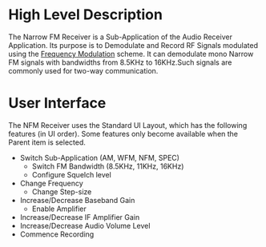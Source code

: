 # High Level Description
The Narrow FM Receiver is a Sub-Application of the Audio Receiver Application.
Its purpose is to Demodulate and Record RF Signals modulated using the [Frequency Modulation](https://en.wikipedia.org/wiki/Frequency_modulation) scheme. It can demodulate mono Narrow FM signals with bandwidths from 8.5KHz to 16KHz.Such signals are commonly used for two-way communication.

# User Interface 
The NFM Receiver uses the Standard UI Layout, which has the following features (in UI order). Some features only become available when the Parent item is selected.
* Switch Sub-Application (AM, WFM, NFM, SPEC)
  * Switch FM Bandwidth (8.5KHz, 11KHz, 16KHz)
  * Configure Squelch level
* Change Frequency
  * Change Step-size
* Increase/Decrease Baseband Gain
  * Enable Amplifier
* Increase/Decrease IF Amplifier Gain
* Increase/Decrease Audio Volume Level
* Commence Recording
